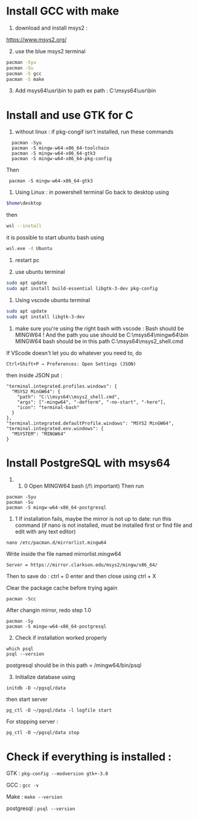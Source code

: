 # Install GCC with make

1. download and install msys2 :

https://www.msys2.org/

2. use the blue msys2 terminal

```bash
pacman -Syu
pacman -Su
pacman -S gcc
pacman -S make
```

3. Add msys64\usr\bin to path
   ex path : C:\msys64\usr\bin

# Install and use GTK for C

1. without linux :
   if pkg-congif isn't installed, run these commands

```
  pacman -Syu
  pacman -S mingw-w64-x86_64-toolchain
  pacman -S mingw-w64-x86_64-gtk3
  pacman -S mingw-w64-x86_64-pkg-config
```

Then

```
 pacman -S mingw-w64-x86_64-gtk3
```

1. Using Linux : in powershell terminal
   Go back to desktop using

```bash
$home\desktop
```

then

```bash
wsl --install
```

it is possible to start ubuntu bash using

```bash
wsl.exe -d Ubuntu
```

1. restart pc

2. use ubuntu terminal

```bash
sudo apt update
sudo apt install build-essential libgtk-3-dev pkg-config
```

1. Using vscode ubuntu terminal

```bash
sudo apt update
sudo apt install libgtk-3-dev
```

1. make sure you're using the right bash with vscode :
   Bash should be MINGW64 ! And the path you use should be C:\msys64\mingw64\bin
   MINGW64 bash should be in this path C:\msys64\msys2_shell.cmd

If VScode doesn't let you do whatever you need to, do

```
Ctrl+Shift+P → Preferences: Open Settings (JSON)
```

then inside JSON put :

```
"terminal.integrated.profiles.windows": {
  "MSYS2 MinGW64": {
    "path": "C:\\msys64\\msys2_shell.cmd",
    "args": ["-mingw64", "-defterm", "-no-start", "-here"],
    "icon": "terminal-bash"
  }
},
"terminal.integrated.defaultProfile.windows": "MSYS2 MinGW64",
"terminal.integrated.env.windows": {
  "MSYSTEM": "MINGW64"
}
```

# Install PostgreSQL with msys64

1.  1.  0 Open MINGW64 bash (/!\ important)
        Then run

```
pacman -Syu
pacman -Su
pacman -S mingw-w64-x86_64-postgresql
```

1.  1 If installation fails, maybe the mirror is not up to date:
    run this command (if nano is not installed, must be installed first or find file and edit with any text editor)

```
nano /etc/pacman.d/mirrorlist.mingw64
```

Write inside the file named mirrorlist.mingw64

```
Server = https://mirror.clarkson.edu/msys2/mingw/x86_64/
```

Then to save do :
ctrl + 0
enter
and then close using ctrl + X

Clear the package cache before trying again

```
pacman -Scc
```

After changin mirror, redo step 1.0

```
pacman -Sy
pacman -S mingw-w64-x86_64-postgresql
```

2. Check if installation worked properly

```
which psql
psql --version
```

postgresql should be in this path = /mingw64/bin/psql

3. Initialize database using

```
initdb -D ~/pgsql/data
```

then start server

```
pg_ctl -D ~/pgsql/data -l logfile start
```

For stopping server :

```
pg_ctl -D ~/pgsql/data stop
```

# Check if everything is installed :

GTK :
`pkg-config --modversion gtk+-3.0`

GCC : `gcc -v`

Make : `make --version`

postgresql : `psql --version`
